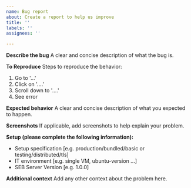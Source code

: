 ```yaml
---
name: Bug report
about: Create a report to help us improve
title: ''
labels: ''
assignees: ''

---
```


**Describe the bug**
A clear and concise description of what the bug is.

**To Reproduce**
Steps to reproduce the behavior:
1. Go to '...'
2. Click on '....'
3. Scroll down to '....'
4. See error

**Expected behavior**
A clear and concise description of what you expected to happen.

**Screenshots**
If applicable, add screenshots to help explain your problem.

**Setup (please complete the following information):**
 - Setup specification [e.g. production/bundled/basic or testing/distributed/tls]
 - IT environment [e.g. single VM, ubuntu-version ...]
 - SEB Server Version [e.g. 1.0.0]

**Additional context**
Add any other context about the problem here.
